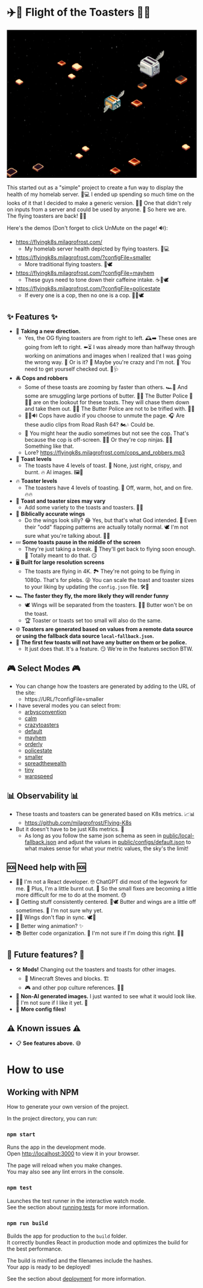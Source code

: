 # ✈️🥖 **Flight of the Toasters** 🥳🎉

![The "smaller" version](image.png)

This started out as a "simple" project to create a fun way to display the health of my homelab server. 🏡💻 I ended up spending so much time on the looks of it that I decided to make a generic version. 🎨✨ One that didn't rely on inputs from a server and could be used by anyone. 🙌 So here we are. The flying toasters are back! 🚀🍞

Here's the demos (Don't forget to click UnMute on the page! 🔊):
- https://flyingk8s.milagrofrost.com/
  - My homelab server health depicted by flying toasters. 🏡💻
- https://flyingk8s.milagrofrost.com/?configFile=smaller
  - More traditional flying toasters. 🍞🕊️
- https://flyingk8s.milagrofrost.com/?configFile=mayhem
  - These guys need to tone down their caffeine intake. ☕🍞🕊️
- https://flyingk8s.milagrofrost.com/?configFile=policestate
  - If every one is a cop, then no one is a cop. 🚓🍞🕊️


## ✨ **Features** ✨

- 🧭 **Taking a new direction.**
  - Yes, the OG flying toasters are from right to left. 🕰️➡️ These ones are going from left to right. ⬅️⏳ I was already more than halfway through working on animations and images when I realized that I was going the wrong way. 🔄 Or is it? 🤔 Maybe you're crazy and I'm not. 🤪 You need to get yourself checked out. 🏥🩺
- 🚔 **Cops and robbers**
  - Some of these toasts are zooming by faster than others. 🏎️💨 And some are smuggling large portions of butter. 🧈😱 The Butter Police 🚨🧑‍✈️ are on the lookout for these toasts. They will chase them down and take them out. 🚓💥 The Butter Police are not to be trifled with. 😤👊
  - 👮‍♂️🔊 Cops have audio if you choose to unmute the page. 🎧 Are these audio clips from Road Rash 64? 🏍️🎶 Could be.
  - 🔎 You might hear the audio sometimes but not see the cop. That's because the cop is off-screen. 📡🚫 Or they're cop ninjas. 🥷🚓 Something like that.
  - Lore? https://flyingk8s.milagrofrost.com/cops_and_robbers.mp3
- 🍞 **Toast levels**
  - The toasts have 4 levels of toast. 🔢 None, just right, crispy, and burnt. 🔥 AI images. 🖼️🤖
- 🔥 **Toaster levels**
  - The toasters have 4 levels of toasting. 🔢 Off, warm, hot, and on fire. 🔥🔥
- 📏 **Toast and toaster sizes may vary**
  - Add some variety to the toasts and toasters. 📐🎨 
- 👼 **Biblically accurate wings**
  - Do the wings look silly? 😂 Yes, but that's what God intended. 🙏 Even their "odd" flapping patterns are actually totally normal. 🕊️ I'm not sure what you're talking about. 🤷‍♂️
- 💤 **Some toasts pause in the middle of the screen**
  - They're just taking a break. 🛌 They'll get back to flying soon enough. 🕺 Totally meant to do that. 😏
- 🖥️ **Built for large resolution screens**
  - The toasts are flying in 4K. 🏞️ They're not going to be flying in 1080p. That's for plebs. 😜 You can scale the toast and toaster sizes to your liking by updating the `config.json` file. 🛠️📜
- 🏎️ **The faster they fly, the more likely they will render funny**
  - 🕊️ Wings will be separated from the toasters. 🍞🧈 Butter won't be on the toast.
  - 🏆 Toaster or toasts set too small will also do the same.
- 🌐 **Toasters are generated based on values from a remote data source or using the fallback data source `local-fallback.json`.**
- 🥳 **The first few toasts will not have any butter on them or be police.**
  - It just does that. It's a feature. 😏 We're in the features section BTW.

## 🎮 **Select Modes** 🎮

- You can change how the toasters are generated by adding to the URL of the site:
  - https://URL/?configFile=smaller
- I have several modes you can select from:
  - [arbysconvention](public/configs/arbysconvention.json)
  - [calm](public/configs/calm.json)
  - [crazytoasters](public/configs/crazytoasters.json)
  - [default](public/configs/default.json)
  - [mayhem](public/configs/mayhem.json)
  - [orderly](public/configs/orderly.json)
  - [policestate](public/configs/policestate.json)
  - [smaller](public/configs/smaller.json)
  - [spreadthewealth](public/configs/spreadthewealth.json)
  - [tiny](public/configs/tiny.json)
  - [warpspeed](public/configs/warpspeed.json)


## 📊 **Observability** 📊

- These toasts and toasters can be generated based on K8s metrics. 📈📊
  - https://github.com/milagrofrost/Flying-K8s
- But it doesn't have to be just K8s metrics. 🤯 
  - As long as you follow the same json schema as seen in [public/local-fallback.json](public/local-fallback.json) and adjust the values in [public/configs/default.json](public/configs/default.json) to what makes sense for what your metric values, the sky's the limit!

## 🆘 **Need help with** 🆘

- 🧑‍💻 I'm not a React developer. 🤓 ChatGPT did most of the legwork for me. 💪 Plus, I'm a little burnt out. 🥵 So the small fixes are becoming a little more difficult for me to do at the moment. 😓
- 🎯 Getting stuff consistently centered. 🧈🕊️ Butter and wings are a little off sometimes. 🧐 I'm not sure why yet.
- 🤷‍♂️ Wings don't flap in sync. 🕊️🔄
- 🕺 Better wing animation? ✨
- 📚 Better code organization. 🧹 I'm not sure if I'm doing this right. 🤷‍♀️

## 🚀 **Future features?** 🚀

- 🛠️ **Mods!** Changing out the toasters and toasts for other images.
  - 🧱 Minecraft Steves and blocks. 🏗️
  - 🎮 and other pop culture references. 🎥🎵
- 🎨 **Non-AI generated images.** I just wanted to see what it would look like. 🤔 I'm not sure if I like it yet. 🧐
- 📜 **More config files!**



## ⚠️ **Known issues** ⚠️

- 📋 **See features above.** 😅




# How to use

## Working with NPM

How to generate your own version of the project.

In the project directory, you can run:

### `npm start`

Runs the app in the development mode.\
Open [http://localhost:3000](http://localhost:3000) to view it in your browser.

The page will reload when you make changes.\
You may also see any lint errors in the console.

### `npm test`

Launches the test runner in the interactive watch mode.\
See the section about [running tests](https://facebook.github.io/create-react-app/docs/running-tests) for more information.

### `npm run build`

Builds the app for production to the `build` folder.\
It correctly bundles React in production mode and optimizes the build for the best performance.

The build is minified and the filenames include the hashes.\
Your app is ready to be deployed!

See the section about [deployment](https://facebook.github.io/create-react-app/docs/deployment) for more information.
